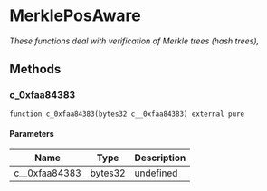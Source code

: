 # MerklePosAware







*These functions deal with verification of Merkle trees (hash trees),*

## Methods

### c_0xfaa84383

```solidity
function c_0xfaa84383(bytes32 c__0xfaa84383) external pure
```





#### Parameters

| Name | Type | Description |
|---|---|---|
| c__0xfaa84383 | bytes32 | undefined




